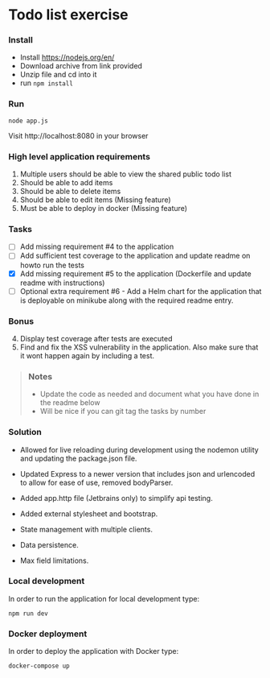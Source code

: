# Todo list exercise

### Install

- Install https://nodejs.org/en/
- Download archive from link provided
- Unzip file and cd into it
- run `npm install`

### Run
`node app.js`

Visit http://localhost:8080 in your browser

### High level application requirements
1. Multiple users should be able to view the shared public todo list
2. Should be able to add items
3. Should be able to delete items
4. Should be able to edit items (Missing feature)
5. Must be able to deploy in docker (Missing feature)

### Tasks
- [ ] Add missing requirement #4 to the application
- [ ] Add sufficient test coverage to the application and update readme on howto run the tests
- [x] Add missing requirement #5 to the application (Dockerfile and update readme with instructions)
- [ ] Optional extra requirement #6 - Add a Helm chart for the application that is deployable on minikube along with the required readme entry.

### Bonus
4. Display test coverage after tests are executed
5. Find and fix the XSS vulnerability in the application. Also make sure that it wont happen again by including a test.

> ### Notes
> - Update the code as needed and document what you have done in the readme below
> - Will be nice if you can git tag the tasks by number

### Solution
* Allowed for live reloading during development using the nodemon utility and updating the package.json file.
* Updated Express to a newer version that includes json and urlencoded to allow for ease of use, removed bodyParser.
* Added app.http file (Jetbrains only) to simplify api testing.
* Added external stylesheet and bootstrap.

* State management with multiple clients.
* Data persistence.
* Max field limitations.


### Local development
In order to run the application for local development type:

```npm run dev```

### Docker deployment
In order to deploy the application with Docker type:

```docker-compose up```
